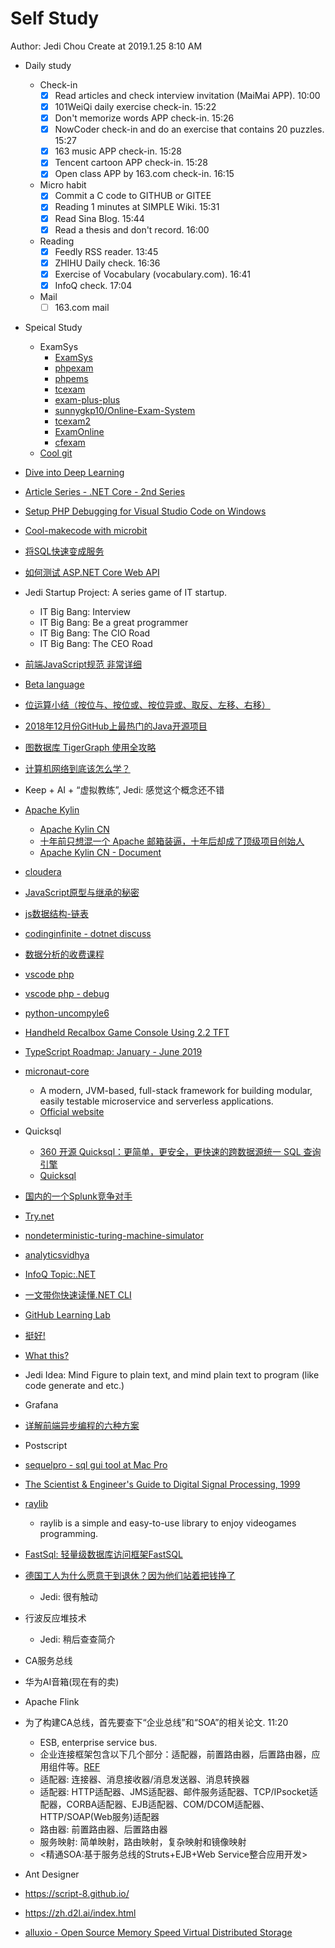 # Self Study

Author: Jedi Chou
Create at 2019.1.25 8:10 AM

* Daily study
  * Check-in
    -[x] Read articles and check interview invitation (MaiMai APP). 10:00
    -[x] 101WeiQi daily exercise check-in. 15:22
    -[x] Don't memorize words APP check-in. 15:26
    -[x] NowCoder check-in and do an exercise that contains 20 puzzles. 15:27
    -[x] 163 music APP check-in. 15:28
    -[x] Tencent cartoon APP check-in. 15:28
    -[x] Open class APP by 163.com check-in. 16:15

  * Micro habit
    -[x] Commit a C code to GITHUB or GITEE
    -[x] Reading 1 minutes at SIMPLE Wiki. 15:31
    -[x] Read Sina Blog. 15:44
    -[x] Read a thesis and don't record. 16:00

  * Reading
    -[x] Feedly RSS reader. 13:45
    -[x] ZHIHU Daily check. 16:36
    -[x] Exercise of Vocabulary (vocabulary.com). 16:41
    -[x] InfoQ check. 17:04

  * Mail
    -[ ] 163.com mail

* Speical Study
  * ExamSys
    * [ExamSys](https://github.com/lrx0014/ExamSys)
    * [phpexam](https://sourceforge.net/projects/phpexam/)
    * [phpems](https://github.com/phpems/phpems)
    * [tcexam](https://www.oschina.net/p/tcexam/)
    * [exam-plus-plus](https://www.oschina.net/p/exam-plus-plus)
    * [sunnygkp10/Online-Exam-System](https://github.com/sunnygkp10/Online-Exam-System-)
    * [tcexam2](https://tcexam.org/)
    * [ExamOnline](https://github.com/wepeng/ExamOnline)
    * [cfexam](https://github.com/cforth/cfexam)
  * [Cool git](https://learngitbranching.js.org/?demo)
* [Dive into Deep Learning](http://d2l.ai/chapter_introduction/index.html)
* [Article Series - .NET Core - 2nd Series](https://www.infoq.com/articles/dotnet-core-article-second-series)
* [Setup PHP Debugging for Visual Studio Code on Windows](https://weblogs.asp.net/dixin/setup-php-debugging-for-visual-studio-code-on-windows)
* [Cool-makecode with microbit](https://makecode.microbit.org/)
* [将SQL快速变成服务](https://github.com/alash3al/sqler)
* [如何测试 ASP.NET Core Web API](https://www.infoq.cn/article/4Z59Jy7ptKNERdv-o8Qp)

* Jedi Startup Project: A series game of IT startup.
  * IT Big Bang: Interview
  * IT Big Bang: Be a great programmer
  * IT Big Bang: The CIO Road
  * IT Big Bang: The CEO Road

* [前端JavaScript规范 非常详细](http://www.codeceo.com/article/javascript-guide.html)
* [Beta language](http://cs.au.dk/~beta/)
* [位运算小结（按位与、按位或、按位异或、取反、左移、右移）](http://blogread.cn/it/article/7327?f=wb_blogread)
* [2018年12月份GitHub上最热门的Java开源项目](https://www.itcodemonkey.com/article/12747.html)
* [图数据库 TigerGraph 使用全攻略](https://www.infoq.cn/article/6ZEYmQZvU*6pX7zKuKSw)
* [计算机网络到底该怎么学？](https://www.infoq.cn/article/7rVcJX4j4Nu7dgGhm_80)
* Keep + AI + “虚拟教练”, Jedi: 感觉这个概念还不错
* [Apache Kylin](http://kylin.apache.org/)
  * [Apache Kylin CN](http://kylin.apache.org/cn/)
  * [十年前只想混一个 Apache 邮箱装逼，十年后却成了顶级项目创始人](https://www.infoq.cn/article/VxFsN0wgf0I6Y-8kgFpD)
  * [Apache Kylin CN - Document](http://kylin.apache.org/cn/docs/)
* [cloudera](https://www.cloudera.com/)
* [JavaScript原型与继承的秘密](https://github.com/dreamapplehappy/blog/blob/master/2018/12/30/README.md)
* [js数据结构-链表](https://segmentfault.com/a/1190000017569816)
* [codinginfinite - dotnet discuss](https://codinginfinite.com/dotnet-framework-web-mobile-desktop-iot-cloud/)
* [数据分析的收费课程](https://time.geekbang.org/column/intro/147?utm_term=zeusU3VDN&utm_source=website&utm_medium=infoq&utm_content=textlink)
* [vscode php](https://blogs.msdn.microsoft.com/nicktrog/2016/02/11/configuring-visual-studio-code-for-php-development/)
* [vscode php - debug](https://marketplace.visualstudio.com/items?itemName=felixfbecker.php-debug)
* [python-uncompyle6](https://github.com/rocky/python-uncompyle6)
* [Handheld Recalbox Game Console Using 2.2 TFT](https://www.instructables.com/id/Handheld-Recalbox-Game-Console-Using-22-TFT/)
* [TypeScript Roadmap: January - June 2019](https://github.com/Microsoft/TypeScript/issues/29288)
* [micronaut-core](https://github.com/micronaut-projects/micronaut-core)
  * A modern, JVM-based, full-stack framework for building modular, easily testable microservice and serverless applications.
  * [Official website](http://micronaut.io/)
* Quicksql
  * [360 开源 Quicksql：更简单，更安全，更快速的跨数据源统一 SQL 查询引擎](https://www.infoq.cn/article/p5-9Mg1YdMesVC0tD8EP)
  * [Quicksql](https://github.com/Qihoo360/Quicksql)
* [国内的一个Splunk竞争对手](https://www.rizhiyi.com/)
* [Try.net](https://try.dot.net/)
* [nondeterministic-turing-machine-simulator](https://github.com/0novanta/nondeterministic-turing-machine-simulator)
* [analyticsvidhya](https://www.analyticsvidhya.com/)
* [InfoQ Topic:.NET](https://www.infoq.com/dotnet)
* [一文带你快速读懂.NET CLI](https://www.infoq.cn/article/6EcRA11e1mbzSbo_Xr7h)
* [GitHub Learning Lab](https://github.com/marketplace/github-learning-lab)
* [挺好!](https://www.cnblogs.com/Leo_wl/p/5049859.html)
* [What this?](https://kronuz.io/Xapiand/)
* Jedi Idea: Mind Figure to plain text, and mind plain text to program (like code generate and etc.)
* Grafana
* [详解前端异步编程的六种方案](https://www.infoq.cn/article/zwowtega7KjC4Ad-trp4)
* Postscript
* [sequelpro - sql gui tool at Mac Pro](https://www.sequelpro.com/)
* [The Scientist & Engineer's Guide to Digital Signal Processing, 1999](https://www.analog.com/en/education/education-library/scientist_engineers_guide.html)
* [raylib](https://www.raylib.com/)
  * raylib is a simple and easy-to-use library to enjoy videogames programming.
* [FastSql: 轻量级数据库访问框架FastSQL](https://github.com/fast-sql/FastSQL)
* [德国工人为什么愿意干到退休？因为他们站着把钱挣了](http://daily.zhihu.com/story/9706470)
  * Jedi: 很有触动

* 行波反应堆技术
  * Jedi: 稍后查查简介
* CA服务总线
* 华为AI音箱(现在有的卖)
* Apache Flink
* 为了构建CA总线，首先要查下“企业总线”和“SOA”的相关论文. 11:20
  * ESB, enterprise service bus.
  * 企业连接框架包含以下几个部分：适配器，前置路由器，后置路由器，应用组件等。[REF](https://baike.baidu.com/item/%E4%BC%81%E4%B8%9A%E6%9C%8D%E5%8A%A1%E6%80%BB%E7%BA%BF/8790284?fr=aladdin)
  * 适配器: 连接器、消息接收器/消息发送器、消息转换器
  * 适配器: HTTP适配器、JMS适配器、邮件服务适配器、TCP/IPsocket适配器，CORBA适配器、EJB适配器、COM/DCOM适配器、HTTP/SOAP(Web服务)适配器
  * 路由器: 前置路由器、后置路由器
  * 服务映射: 简单映射，路由映射，复杂映射和镜像映射
  * <精通SOA:基于服务总线的Struts+EJB+Web Service整合应用开发>
* Ant Designer
* https://script-8.github.io/
* https://zh.d2l.ai/index.html
* [alluxio - Open Source Memory Speed Virtual Distributed Storage](http://www.alluxio.org/)
